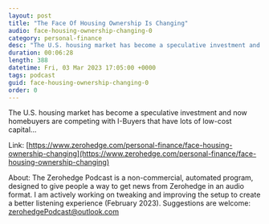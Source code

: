 ```yaml
---
layout: post
title: "The Face Of Housing Ownership Is Changing"
audio: face-housing-ownership-changing-0
category: personal-finance
desc: "The U.S. housing market has become a speculative investment and now homebuyers are competing with I-Buyers that have lots of low-cost capital..."
duration: 00:06:28
length: 388
datetime: Fri, 03 Mar 2023 17:05:00 +0000
tags: podcast
guid: face-housing-ownership-changing-0
order: 0
---
```

The U.S. housing market has become a speculative investment and now homebuyers are competing with I-Buyers that have lots of low-cost capital...

Link: [https://www.zerohedge.com/personal-finance/face-housing-ownership-changing](https://www.zerohedge.com/personal-finance/face-housing-ownership-changing)

About: The Zerohedge Podcast is a non-commercial, automated program, designed to give people a way to get news from Zerohedge in an audio format.  I am actively working on tweaking and improving the setup to create a better listening experience (February 2023).  Suggestions are welcome: [zerohedgePodcast@outlook.com](mailto:zerohedgePodcast@outlook.com)